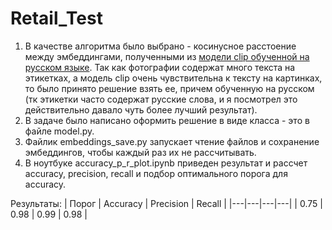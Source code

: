 # Retail_Test

1. В качестве алгоритма было выбрано - косинусное расстоение между эмбеддингами, полученными из [модели clip обученной на русском языке](https://github.com/ai-forever/ru-clip "ссылка"). Так как фотографии содержат много текста на этикетках, а модель clip очень чувствительна к тексту на картинках, то было принято решение взять ее, причем обученную на русском (тк этикетки часто содержат русские слова, и я посмотрел это действительно давало чуть более лучший результат).
2. В задаче было написано оформить решение в виде класса - это в файле model.py.
3. Файлик embeddings_save.py запускает чтение файлов и сохранение эмбеддингов, чтобы каждый раз их не рассчитывать.
4. В ноутбуке accuracy_p_r_plot.ipynb приведен результат и рассчет accuracy, precision, recall и подбор оптимального порога для accuracy.

Результаты:
| Порог | Accuracy | Precision | Recall |
|---|---|---|---|
| 0.75 | 0.98 | 0.99 | 0.98 |


